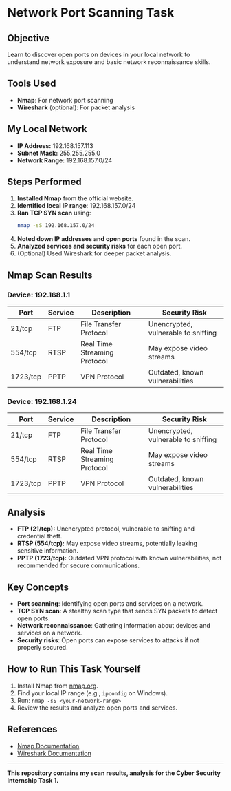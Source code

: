 # Network Port Scanning Task

## Objective
Learn to discover open ports on devices in your local network to understand network exposure and basic network reconnaissance skills.

## Tools Used
- **Nmap**: For network port scanning
- **Wireshark** (optional): For packet analysis

## My Local Network
- **IP Address:** 192.168.157.113
- **Subnet Mask:** 255.255.255.0
- **Network Range:** 192.168.157.0/24

## Steps Performed
1. **Installed Nmap** from the official website.
2. **Identified local IP range**: 192.168.157.0/24
3. **Ran TCP SYN scan** using:
   ```sh
   nmap -sS 192.168.157.0/24
   ```
4. **Noted down IP addresses and open ports** found in the scan.
5. **Analyzed services and security risks** for each open port.
6. (Optional) Used Wireshark for deeper packet analysis.

## Nmap Scan Results

### Device: 192.168.1.1
| Port    | Service | Description                  | Security Risk                       |
|---------|---------|------------------------------|-------------------------------------|
| 21/tcp  | FTP     | File Transfer Protocol       | Unencrypted, vulnerable to sniffing |
| 554/tcp | RTSP    | Real Time Streaming Protocol | May expose video streams            |
| 1723/tcp| PPTP    | VPN Protocol                 | Outdated, known vulnerabilities     |

### Device: 192.168.1.24
| Port    | Service | Description                  | Security Risk                       |
|---------|---------|------------------------------|-------------------------------------|
| 21/tcp  | FTP     | File Transfer Protocol       | Unencrypted, vulnerable to sniffing |
| 554/tcp | RTSP    | Real Time Streaming Protocol | May expose video streams            |
| 1723/tcp| PPTP    | VPN Protocol                 | Outdated, known vulnerabilities     |

## Analysis
- **FTP (21/tcp):** Unencrypted protocol, vulnerable to sniffing and credential theft.
- **RTSP (554/tcp):** May expose video streams, potentially leaking sensitive information.
- **PPTP (1723/tcp):** Outdated VPN protocol with known vulnerabilities, not recommended for secure communications.

## Key Concepts
- **Port scanning**: Identifying open ports and services on a network.
- **TCP SYN scan**: A stealthy scan type that sends SYN packets to detect open ports.
- **Network reconnaissance**: Gathering information about devices and services on a network.
- **Security risks**: Open ports can expose services to attacks if not properly secured.

##
## How to Run This Task Yourself
1. Install Nmap from [nmap.org](https://nmap.org/).
2. Find your local IP range (e.g., `ipconfig` on Windows).
3. Run: `nmap -sS <your-network-range>`
4. Review the results and analyze open ports and services.

## References
- [Nmap Documentation](https://nmap.org/book/man.html)
- [Wireshark Documentation](https://www.wireshark.org/docs/)

---

**This repository contains my scan results, analysis for the Cyber Security Internship Task 1.** 
